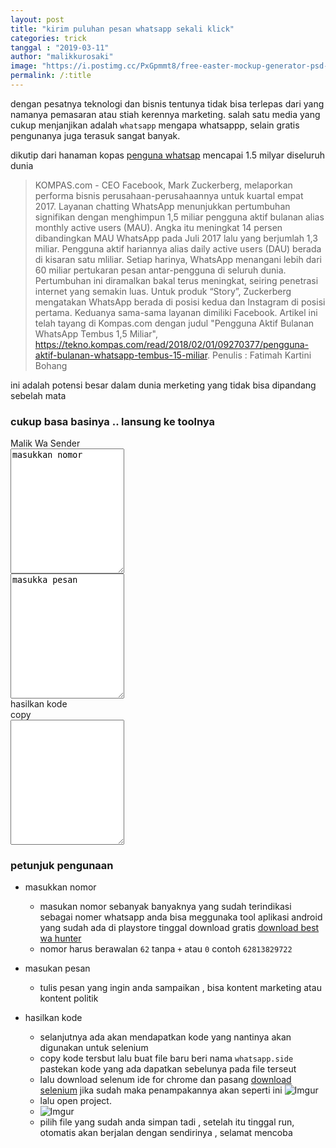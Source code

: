 ```yaml
---
layout: post
title: "kirim puluhan pesan whatsapp sekali klick"
categories: trick
tanggal : "2019-03-11"
author: "malikkurosaki"
image: "https://i.postimg.cc/PxGpmmt8/free-easter-mockup-generator-psd-1-3.png"
permalink: /:title
---
```


dengan pesatnya teknologi dan bisnis tentunya tidak bisa terlepas dari yang namanya pemasaran atau stiah kerennya marketing.
salah satu media yang cukup menjanjikan adalah `whatsapp` mengapa whatsappp, selain gratis pengunanya juga terasuk sangat banyak.
<!-- more -->
dikutip dari hanaman kopas [penguna whatsap](https://tekno.kompas.com/read/2018/02/01/09270377/pengguna-aktif-bulanan-whatsapp-tembus-15-miliar) 
mencapai 1.5 milyar diseluruh dunia

> KOMPAS.com - CEO Facebook, Mark Zuckerberg, melaporkan performa bisnis perusahaan-perusahaannya untuk kuartal empat 2017. Layanan chatting WhatsApp menunjukkan pertumbuhan signifikan dengan menghimpun 1,5 miliar pengguna aktif bulanan alias monthly active users (MAU). Angka itu meningkat 14 persen dibandingkan MAU WhatsApp pada Juli 2017 lalu yang berjumlah 1,3 miliar. Pengguna aktif hariannya alias daily active users (DAU) berada di kisaran satu mliliar. Setiap harinya, WhatsApp menangani lebih dari 60 miliar pertukaran pesan antar-pengguna di seluruh dunia. Pertumbuhan ini diramalkan bakal terus meningkat, seiring penetrasi internet yang semakin luas. Untuk produk “Story”, Zuckerberg mengatakan WhatsApp berada di posisi kedua dan Instagram di posisi pertama. Keduanya sama-sama layanan dimiliki Facebook.
Artikel ini telah tayang di Kompas.com dengan judul "Pengguna Aktif Bulanan WhatsApp Tembus 1,5 Miliar", https://tekno.kompas.com/read/2018/02/01/09270377/pengguna-aktif-bulanan-whatsapp-tembus-15-miliar. 
Penulis : Fatimah Kartini Bohang


ini adalah potensi besar dalam dunia merketing yang tidak bisa dipandang sebelah mata

### cukup basa basinya .. lansung ke toolnya

<div class="w3-container w3-padding w3-content">
    <div class="w3-xxlarge w3-container w3-center w3-padding w3-text-red ">
        Malik Wa Sender
    </div>
    <div class="w3-container w3-cell-raw w3-blue w3-round w3-card">
        <div class="w3-container w3-padding w3-half w3-cell">
            <textarea id="inputnomer" class="w3-input" value="" style="height:200px">masukkan nomor</textarea>
            <div id="jumblah" class="w3-padding w3-container w3-xlarge"></div>
        </div>
        <div class="w3-container w3-padding w3-half w3-cell">
            <textarea id="inputpesan" class="w3-input" value="" style="height:200px">masukka pesan</textarea>
        </div>
    </div>
    <div class="w3-container w3-padding w3-center">
        <div id="hasilkankode" class="w3-button w3-blue w3-round">hasilkan kode</div>
        <div id="copy1" class="w3-button w3-blue w3-round">copy</div>
    </div>
    <div class="w3-container w3-padding">
        <textarea id="lihat" class="w3-input w3-padding w3-container w3-card w3-round" style="height:200px;overflow:scroll"></textarea>
    </div>
</div>
        
<script>
    var inputnomer = document.getElementById("inputnomer");
    var inputpesan = document.getElementById("inputpesan");
    var hasilkankode = document.getElementById("hasilkankode");
    var lihat = document.getElementById("lihat");
    var jumblah = document.getElementById("jumblah");
    var copy1 = document.getElementById("copy1");


    inputnomer.onpaste = function(){
        inputnomer.onmousemove = function(){
            var jm = inputnomer.value.split("\n");
            jumblah.innerHTML = jm.length-1 + "nomor"
        }
        
    }

    hasilkankode.onclick = function(){
        if(inputnomer.value == "masukkan nomor" || inputnomer.value == ""){
            alert("masukkan nomor")
            return;
        }

        if(inputpesan.value == "masukkan pesan" || inputpesan.value == ""){
            alert("masukkan nomor")
            return;
        }
        var nomor = inputnomer.value.split("\n")
        var pesan = escape(inputpesan.value);
        var tmp = "";
        for(var i=0;i<nomor.length;i++){
            var datanya = '{"command":"open","target":"https://web.whatsapp.com/send?phone='+nomor[i]+'&text='+pesan+'"},{"command":"click","target":"css=button._35EW6 > span"},';
            tmp += datanya;
        }
        var kode = '{"name":"wa","tests":[{"id":"1","name":"","commands":['+tmp+']}],"suites":[{"persistSession":false,"parallel":false,"timeout":300,"tests":["1"]}],"urls":["https://web.whatsapp.com/"],"plugins":[]}';

        lihat.innerHTML = kode.replace(',]}],"suites"',']}],\"suites"');
    }

    copy1.onclick = function(){         
        lihat.focus();
        lihat.select();
        if (!document.execCommand) return;
        document.execCommand('copy');
    }
    
</script>


### petunjuk pengunaan
- masukkan nomor
    - masukan nomor sebanyak banyaknya yang sudah terindikasi sebagai nomer whatsapp anda bisa meggunaka tool 
    aplikasi android yang sudah ada di playstore tinggal download gratis [download best wa hunter](https://play.google.com/store/apps/details?id=com.malikkurosaki.bestwahunter)
    - nomor harus berawalan `62` tanpa `+` atau `0` contoh `62813829722`

- masukan pesan
    - tulis pesan yang ingin anda sampaikan , bisa kontent marketing atau kontent politik

- hasilkan kode
    - selanjutnya ada akan mendapatkan kode yang nantinya akan digunakan untuk selenium
    - copy kode tersbut lalu buat file baru beri nama `whatsapp.side` pastekan kode yang ada dapatkan sebelunya pada file terseut
    - lalu download selenum ide for chrome dan pasang [download selenium](https://chrome.google.com/webstore/detail/selenium-ide/mooikfkahbdckldjjndioackbalphokd?hl=en)
    jika sudah maka penampakannya akan seperti ini ![Imgur](https://i.imgur.com/uiEklxx.png)
    - lalu open project.
    - ![Imgur](https://i.imgur.com/kLTUaPS.png)
    - pilih file yang sudah anda simpan tadi , setelah itu tinggal run, otomatis akan berjalan dengan sendirinya , 
    selamat mencoba